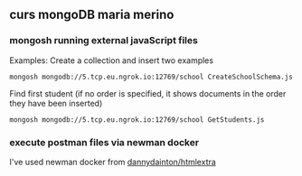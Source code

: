 ## curs mongoDB maria merino

### mongosh running external javaScript files

Examples:
Create a collection and insert two examples
```
mongosh mongodb://5.tcp.eu.ngrok.io:12769/school CreateSchoolSchema.js
```
Find first student (if no order is specified, it shows documents in the order they have been inserted)
```
mongosh mongodb://5.tcp.eu.ngrok.io:12769/school GetStudents.js
```
### execute postman files via newman docker
I've used newman docker from [dannydainton/htmlextra](https://hub.docker.com/r/dannydainton/htmlextra)

```


